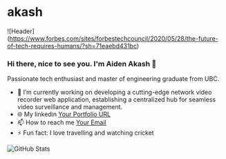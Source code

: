 # akash

![Header] (https://www.forbes.com/sites/forbestechcouncil/2020/05/28/the-future-of-tech-requires-humans/?sh=71eaebd431bc)

### Hi there, nice to see you. I'm Aiden Akash 👋

Passionate tech enthusiast and master of engineering graduate from UBC. 

- 🔭 I’m currently working on developing a cutting-edge network video recorder web application, establishing a centralized hub for seamless video surveillance and management.
- 🌐 My linkedin [Your Portfolio URL](https://www.linkedin.com/in/smakash/)
- 📫 How to reach me [Your Email](smakash369@gmail.com)
- ⚡ Fun fact: I love travelling and watching cricket

![GitHub Stats](https://github-readme-stats.vercel.app/api?username=your-username&show_icons=true)
